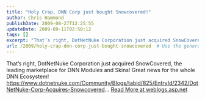 ```yaml
---
title: "Holy Crap, DNN Corp just bought Snowcovered!"
author: Chris Hammond
publishDate: 2009-08-27T12:25:55
updateDate: 2009-09-11T02:50:12
tags: []
excerpt: "That’s right, DotNetNuke Corporation just acquired SnowCovered, the leading marketplace for DNN Modules and Skins! Great news for the whole DNN Ecosystem! https://www.dotnetnuke.com/Community/Blogs/tabid/825/EntryId/2342/DotNetNuke-Corp-Acquires-Snowcovered..."
url: /2009/holy-crap-dnn-corp-just-bought-snowcovered  # Use the generated URL with year
---
```

That’s right, DotNetNuke Corporation just acquired SnowCovered, the leading marketplace for DNN Modules and Skins! Great news for the whole DNN Ecosystem! https://www.dotnetnuke.com/Community/Blogs/tabid/825/EntryId/2342/DotNetNuke-Corp-Acquires-Snowcovered... <a href="https://weblogs.asp.net/christoc/archive/2009/08/27/holy-crap-dnn-corp-just-bought-snowcovered.aspx">Read More at weblogs.asp.net</a>

